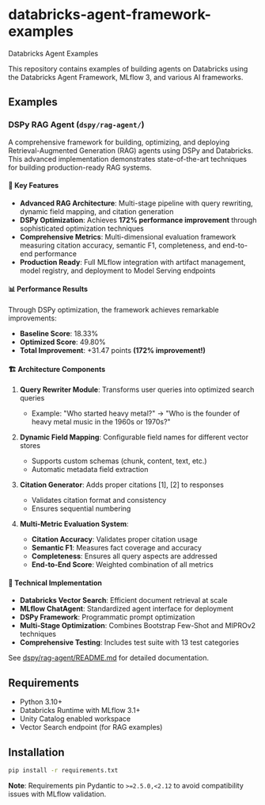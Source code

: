 # databricks-agent-framework-examples
Databricks Agent Examples

This repository contains examples of building agents on Databricks using the Databricks Agent Framework, MLflow 3, and various AI frameworks.

## Examples

### DSPy RAG Agent (`dspy/rag-agent/`)

A comprehensive framework for building, optimizing, and deploying Retrieval-Augmented Generation (RAG) agents using DSPy and Databricks. This advanced implementation demonstrates state-of-the-art techniques for building production-ready RAG systems.

#### 🚀 Key Features

- **Advanced RAG Architecture**: Multi-stage pipeline with query rewriting, dynamic field mapping, and citation generation
- **DSPy Optimization**: Achieves **172% performance improvement** through sophisticated optimization techniques
- **Comprehensive Metrics**: Multi-dimensional evaluation framework measuring citation accuracy, semantic F1, completeness, and end-to-end performance
- **Production Ready**: Full MLflow integration with artifact management, model registry, and deployment to Model Serving endpoints

#### 📊 Performance Results

Through DSPy optimization, the framework achieves remarkable improvements:
- **Baseline Score**: 18.33%
- **Optimized Score**: 49.80%
- **Total Improvement**: +31.47 points **(172% improvement!)**

#### 🏗️ Architecture Components

1. **Query Rewriter Module**: Transforms user queries into optimized search queries
   - Example: "Who started heavy metal?" → "Who is the founder of heavy metal music in the 1960s or 1970s?"
   
2. **Dynamic Field Mapping**: Configurable field names for different vector stores
   - Supports custom schemas (chunk, content, text, etc.)
   - Automatic metadata field extraction
   
3. **Citation Generator**: Adds proper citations [1], [2] to responses
   - Validates citation format and consistency
   - Ensures sequential numbering
   
4. **Multi-Metric Evaluation System**:
   - **Citation Accuracy**: Validates proper citation usage
   - **Semantic F1**: Measures fact coverage and accuracy
   - **Completeness**: Ensures all query aspects are addressed
   - **End-to-End Score**: Weighted combination of all metrics

#### 🔧 Technical Implementation

- **Databricks Vector Search**: Efficient document retrieval at scale
- **MLflow ChatAgent**: Standardized agent interface for deployment
- **DSPy Framework**: Programmatic prompt optimization
- **Multi-Stage Optimization**: Combines Bootstrap Few-Shot and MIPROv2 techniques
- **Comprehensive Testing**: Includes test suite with 13 test categories

See [dspy/rag-agent/README.md](dspy/rag-agent/README.md) for detailed documentation.

## Requirements

- Python 3.10+
- Databricks Runtime with MLflow 3.1+
- Unity Catalog enabled workspace
- Vector Search endpoint (for RAG examples)

## Installation

```bash
pip install -r requirements.txt
```

**Note**: Requirements pin Pydantic to `>=2.5.0,<2.12` to avoid compatibility issues with MLflow validation.
